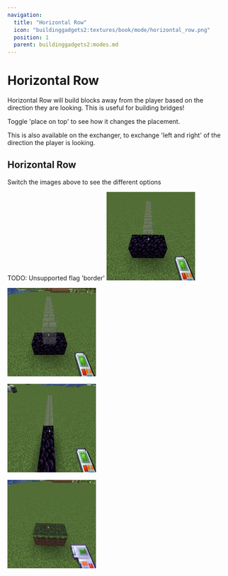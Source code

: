 ```yaml
---
navigation:
  title: "Horizontal Row"
  icon: "buildinggadgets2:textures/book/mode/horizontal_row.png"
  position: 1
  parent: buildinggadgets2:modes.md
---
```


# Horizontal Row

Horizontal Row will build blocks away from the player based on the direction they are looking. This is useful for building bridges! 

Toggle 'place on top' to see how it changes the placement. 

This is also available on the exchanger, to exchange 'left and right' of the direction the player is looking.

## Horizontal Row

Switch the images above to see the different options

TODO: Unsupported flag 'border'
![](horzrow1.png)

![](horzrow3.png)

![](horzrow2.png)

![](horzrow4.png)


